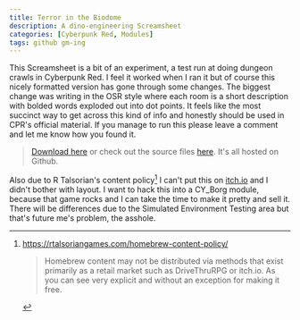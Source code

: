 ```yaml
---
title: Terror in the Biodome
description: A dino-engineering Screamsheet
categories: [Cyberpunk Red, Modules]
tags: github gm-ing
---
```


This Screamsheet is a bit of an experiment, a test run at doing dungeon crawls in Cyberpunk Red. I feel it worked when I ran it but of course this nicely formatted version has gone through some changes. The biggest change was writing in the OSR style where each room is a short description with bolded words exploded out into dot points. It feels like the most succinct way to get across this kind of info and honestly should be used in CPR's official material. If you manage to run this please leave a comment and let me know how you found it.

> [Download here][dl] or check out the source files [here][src]. It's all hosted on Github.

Also due to R Talsorian's content policy[^rt-policy] I can't put this on [itch.io](https://itch.io) and I didn't bother with layout. I want to hack this into a CY_Borg module, because that game rocks and I can take the time to make it pretty and sell it. There will be differences due to the Simulated Environment Testing area but that's future me's problem, the asshole.

[^rt-policy]: <https://rtalsoriangames.com/homebrew-content-policy/>
    > Homebrew content may not be distributed via methods that exist primarily as a retail market such as DriveThruRPG or itch.io.
    As you can see very explicit and without an exception for making it free.

[dl]: https://raw.githubusercontent.com/LukeOssevoort/CPR-Terror-in-the-Biodome/refs/heads/main/TerrorInTheBiodome.pdf
[src]: https://github.com/LukeOssevoort/CPR-Terror-in-the-Biodome